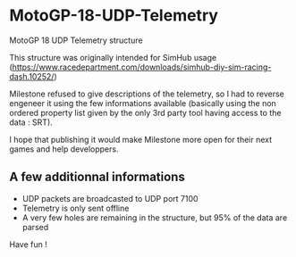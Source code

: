 # MotoGP-18-UDP-Telemetry
MotoGP 18 UDP Telemetry structure

This structure was originally intended for SimHub usage (https://www.racedepartment.com/downloads/simhub-diy-sim-racing-dash.10252/)

Milestone refused to give descriptions of the telemetry, so I had to reverse engeneer it using the few informations available (basically using the non ordered property list given by the only 3rd party tool having access to the data : SRT). 

I hope that publishing it would make Milestone more open for their next games and help developpers.  

## A few additionnal informations

- UDP packets are broadcasted to UDP port 7100
- Telemetry is only sent offline
- A very few holes are remaining in the structure, but 95% of the data are parsed

Have fun !

